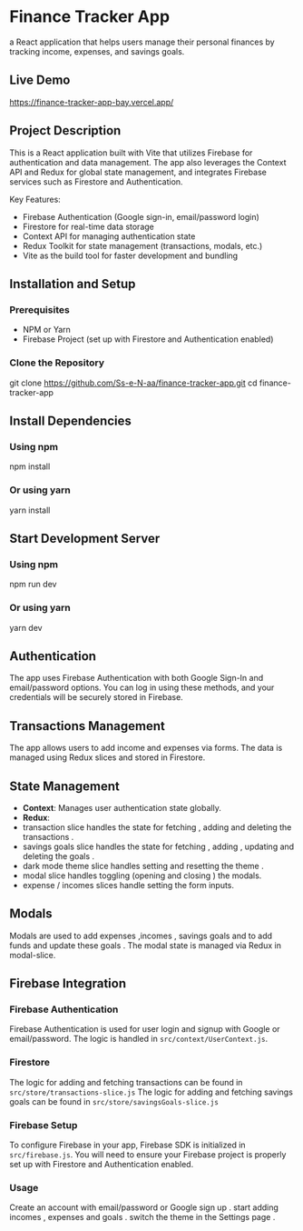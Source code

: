 # Finance Tracker App

a React application that helps users manage their personal finances by tracking income, expenses, and savings goals.

## Live Demo
https://finance-tracker-app-bay.vercel.app/

## Project Description
This is a React application built with Vite that utilizes Firebase for authentication and data management.
The app also leverages the Context API and Redux for global state management, and integrates Firebase services such as Firestore and Authentication.

Key Features:
- Firebase Authentication (Google sign-in, email/password login)
- Firestore for real-time data storage
- Context API for managing authentication state
- Redux Toolkit for state management (transactions, modals, etc.)
- Vite as the build tool for faster development and bundling

## Installation and Setup
### Prerequisites
- NPM or Yarn
- Firebase Project (set up with Firestore and Authentication enabled)

### Clone the Repository

git clone https://github.com/Ss-e-N-aa/finance-tracker-app.git
cd finance-tracker-app

## Install Dependencies
### Using npm
npm install

### Or using yarn
yarn install

## Start Development Server
### Using npm
npm run dev

### Or using yarn
yarn dev

## Authentication
The app uses Firebase Authentication with both Google Sign-In and email/password options. You can log in using these methods, and your credentials will be securely stored in Firebase.

## Transactions Management
The app allows users to add income and expenses via forms. The data is managed using Redux slices and stored in Firestore.

## State Management
- **Context**: Manages user authentication state globally.
- **Redux**:
- transaction slice handles the state for fetching , adding and deleting the transactions .
- savings goals slice handles the state for fetching , adding , updating and deleting the goals .
- dark mode theme slice handles setting and resetting the theme .
- modal slice handles toggling (opening and closing ) the modals.
- expense / incomes slices handle setting the form inputs.

## Modals
Modals are used to add expenses ,incomes , savings goals and to add funds and update these goals . The modal state is managed via Redux in modal-slice.

## Firebase Integration

### Firebase Authentication
Firebase Authentication is used for user login and signup with Google or email/password. The logic is handled in `src/context/UserContext.js`.

### Firestore
The logic for adding and fetching transactions can be found in `src/store/transactions-slice.js` 
The logic for adding and fetching savings goals can be found in `src/store/savingsGoals-slice.js`

### Firebase Setup
To configure Firebase in your app, Firebase SDK is initialized in `src/firebase.js`. You will need to ensure your Firebase project is properly set up with Firestore and Authentication enabled.

### Usage

Create an account with email/password or Google sign up . 
start adding incomes , expenses and goals .
switch the theme in the Settings page . 
